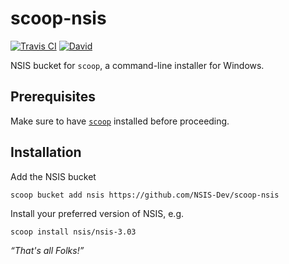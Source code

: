 # scoop-nsis

[![Travis CI](https://flat.badgen.net/travis/NSIS-Dev/scoop-nsis)](https://travis-ci.org/NSIS-Dev/scoop-nsis)
[![David](https://flat.badgen.net/david/dev/NSIS-Dev/scoop-nsis)](https://david-dm.org/NSIS-Dev/scoop-nsis?type=dev)

NSIS bucket for `scoop`, a command-line installer for Windows.

## Prerequisites

Make sure to have [`scoop`](https://github.com/lukesampson/scoop#installation) installed before proceeding.

## Installation

Add the NSIS bucket

`scoop bucket add nsis https://github.com/NSIS-Dev/scoop-nsis`

Install your preferred version of NSIS, e.g.

`scoop install nsis/nsis-3.03`

*“That's all Folks!”*
